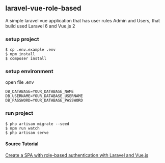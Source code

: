 ## laravel-vue-role-based

A simple laravel vue application that has user rules Admin and Users, that build used Laravel 6 and Vue.js 2

### setup project

```
$ cp .env.example .env 
$ npm install
$ composer install
```

### setup environment
open file .env
```env
DB_DATABASE=YOUR_DATABASE_NAME
DB_USERNAME=YOUR_DATABASE_USERNAME
DB_PASSWORD=YOUR_DATABASE_PASSWORD
```

### run project
```
$ php artisan migrate --seed
$ npm run watch
$ php artisan serve
```


#### Source Tutorial

[Create a SPA with role-based authentication with Laravel and Vue.js](https://medium.com/@ripoche.b/create-a-spa-with-role-based-authentication-with-laravel-and-vue-js-ac4b260b882f)
